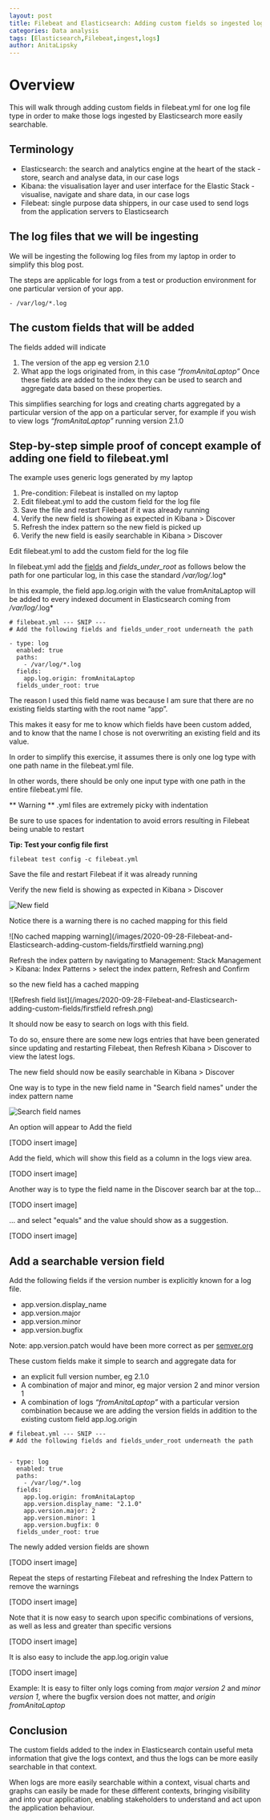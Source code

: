 ```yaml
---
layout: post
title: Filebeat and Elasticsearch: Adding custom fields so ingested logs are more easily searchable
categories: Data analysis
tags: [Elasticsearch,Filebeat,ingest,logs]
author: AnitaLipsky 
---
```


# Overview
This will walk through adding custom fields in filebeat.yml for one log file type in order to make those logs ingested by Elasticsearch more easily searchable.

## Terminology
* Elasticsearch: the search and analytics engine at the heart of the stack - store, search and analyse data, in our case logs
* Kibana: the visualisation layer and user interface for the Elastic Stack - visualise, navigate and share data, in our case logs
* Filebeat: single purpose data shippers, in our case used to send logs from the application servers to Elasticsearch


## The log files that we will be ingesting


We will be ingesting the following log files from my laptop in order to simplify this blog post.

The steps are applicable for logs from a test or production environment for one particular version of your app.


```
- /var/log/*.log
```


## The custom fields that will be added


The fields added will indicate

1. The version of the app eg version 2.1.0
2. What app the logs originated from, in this case *“fromAnitaLaptop”*
Once these fields are added to the index they can be used to search and aggregate data based on these properties.

This simplifies searching for logs and creating charts aggregated by a particular version of the app on a particular server, for example if you wish to view logs *“fromAnitaLaptop”* running version 2.1.0



## Step-by-step simple proof of concept example of adding one field to filebeat.yml


The example uses generic logs generated by my laptop



1. Pre-condition: Filebeat is installed on my laptop
2. Edit filebeat.yml to add the custom field for the log file
3. Save the file and restart Filebeat if it was already running
4. Verify the new field is showing as expected in Kibana > Discover
5. Refresh the index pattern so the new field is picked up
6. Verify the new field is easily searchable in Kibana > Discover


Edit filebeat.yml to add the custom field for the log file



In filebeat.yml add the [fields](https://www.elastic.co/guide/en/beats/filebeat/current/filebeat-input-log.html#filebeat-input-log-fields) and *fields_under_root* as follows below the path for one particular log, in this case the standard */var/log/*.log*

In this example, the field app.log.origin with the value fromAnitaLaptop will be added to every indexed document in Elasticsearch coming from */var/log/*.log*


```
# filebeat.yml --- SNIP ---
# Add the following fields and fields_under_root underneath the path

- type: log
  enabled: true
  paths:
    - /var/log/*.log
  fields:
    app.log.origin: fromAnitaLaptop
  fields_under_root: true
```

The reason I used this field name was because I am sure that there are no existing fields starting with the root name “app”.

This makes it easy for me to know which fields have been custom added, and to know that the name I chose is not overwriting an existing field and its value.


In order to simplify this exercise, it assumes there is only one log type with one path name in the filebeat.yml file.

In other words, there should be only one input type with one path in the entire filebeat.yml file.

<aside class="warning">
** Warning **
.yml files are extremely picky with indentation

Be sure to use spaces for indentation to avoid errors resulting in Filebeat being unable to restart

**Tip: Test your config file first**
</aside>

```
filebeat test config -c filebeat.yml
```

Save the file and restart Filebeat if it was already running

Verify the new field is showing as expected in Kibana > Discover

![New field](/images/2020-09-28-Filebeat-and-Elasticsearch-adding-custom-fields/firstfield.png)


Notice there is a warning there is no cached mapping for this field

![No cached mapping warning](/images/2020-09-28-Filebeat-and-Elasticsearch-adding-custom-fields/firstfield warning.png)


Refresh the index pattern by navigating to Management: Stack Management > Kibana: Index Patterns > select the index pattern, Refresh and Confirm

so the new field has a cached mapping

![Refresh field list](/images/2020-09-28-Filebeat-and-Elasticsearch-adding-custom-fields/firstfield refresh.png)

It should now be easy to search on logs with this field.

To do so, ensure there are some new logs entries that have been generated since updating and restarting Filebeat, then Refresh Kibana > Discover to view the latest logs.

The new field should now be easily searchable in Kibana > Discover

One way is to type in the new field name in "Search field names" under the index pattern name

![Search field names](/images/2020-09-28-Filebeat-and-Elasticsearch-adding-custom-fields/searchFields-leftside.png)


An option will appear to Add the field


[TODO insert image]


Add the field, which will show this field as a column in the logs view area.

[TODO insert image]



Another way is to type the field name in the Discover search bar at the top...


[TODO insert image]


… and select "equals" and the value should show as a suggestion.


[TODO insert image]


## Add a searchable version field


Add the following fields if the version number is explicitly known for a log file.

* app.version.display_name
* app.version.major
* app.version.minor
* app.version.bugfix


Note: app.version.patch would have been more correct as per [semver.org](https://semver.org/ )



These custom fields make it simple to search and aggregate data for

* an explicit full version number, eg 2.1.0
* A combination of major and minor, eg major version 2 and minor version 1
* A combination of logs *“fromAnitaLaptop”* with a particular version combination because we are adding the version fields in addition to the existing custom field app.log.origin


```
# filebeat.yml --- SNIP ---
# Add the following fields and fields_under_root underneath the path


- type: log
  enabled: true
  paths:
    - /var/log/*.log
  fields:
    app.log.origin: fromAnitaLaptop
    app.version.display_name: "2.1.0"
    app.version.major: 2
    app.version.minor: 1
    app.version.bugfix: 0
  fields_under_root: true
```

The newly added version fields are shown


[TODO insert image]




Repeat the steps of restarting Filebeat and refreshing the Index Pattern to remove the warnings

[TODO insert image]





Note that it is now easy to search upon specific combinations of versions, as well as less and greater than specific versions

[TODO insert image]





It is also easy to include the app.log.origin value


[TODO insert image]




Example: It is easy to filter only logs coming from *major version 2* and *minor version 1*, where the bugfix version does not matter, and *origin fromAnitaLaptop*





## Conclusion


The custom fields added to the index in Elasticsearch contain useful meta information that give the logs context, and thus the logs can be more easily searchable in that context.

When logs are more easily searchable within a context, visual charts and graphs can easily be made for these different contexts, bringing visibility and into your application, enabling stakeholders to understand and act upon the application behaviour.